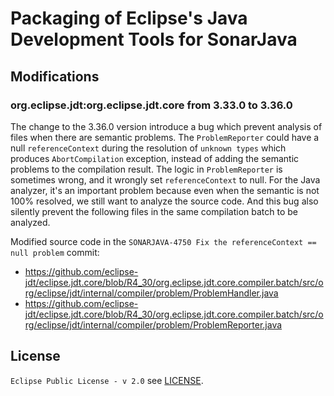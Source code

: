 # Packaging of Eclipse's Java Development Tools for SonarJava

## Modifications

### org.eclipse.jdt:org.eclipse.jdt.core from 3.33.0 to 3.36.0

The change to the 3.36.0 version introduce a bug which prevent analysis of files when there are semantic problems.
The `ProblemReporter` could have a null `referenceContext` during the resolution of `unknown types` which produces
`AbortCompilation` exception, instead of adding the semantic problems to the compilation result.
The logic in `ProblemReporter` is sometimes wrong, and it wrongly set `referenceContext` to null.
For the Java analyzer, it's an important problem because even when the semantic is not 100% resolved, we still want
to analyze the source code. And this bug also silently prevent the following files in the same compilation batch to be analyzed.

Modified source code in the `SONARJAVA-4750 Fix the referenceContext == null problem` commit:
* https://github.com/eclipse-jdt/eclipse.jdt.core/blob/R4_30/org.eclipse.jdt.core.compiler.batch/src/org/eclipse/jdt/internal/compiler/problem/ProblemHandler.java
* https://github.com/eclipse-jdt/eclipse.jdt.core/blob/R4_30/org.eclipse.jdt.core.compiler.batch/src/org/eclipse/jdt/internal/compiler/problem/ProblemReporter.java

## License

`Eclipse Public License - v 2.0` see [LICENSE](LICENSE).
